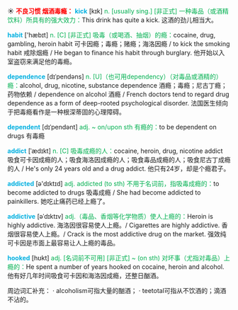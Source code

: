 ☀ <font color="red">**不良习惯 烟酒毒瘾：**</font>
<font color="sky blue">**kick**</font> [kɪk] 
<font color="#00b050">n. [usually sing.] [非正式] 一种毒品（或酒精饮料）所具有的强大效力：</font>This drink has quite a kick. 这酒的劲儿相当大。

<font color="sky blue">**habit**</font> ['hæbɪt] 
<font color="#00b050">n. [C] [非正式] 吸毒（或喝酒、抽烟）的瘾：</font>cocaine, drug, gambling, heroin habit 可卡因瘾；毒瘾；赌瘾；海洛因瘾 / to kick the smoking habit 戒除烟瘾 / He began to finance his habit through burglary. 他开始以入室盗窃来满足他的毒瘾。 
            
<font color="sky blue">**dependence**</font> [dɪˈpendəns]
<font color="#00b050">n. [U]（也可用dependency）（对毒品或酒精的）瘾：</font>alcohol, drug, nicotine, substance dependence 酒瘾；毒瘾；尼古丁瘾；药物依赖 / dependence on alcohol 酒瘾 / French doctors tend to regard drug dependence as a form of deep-rooted psychological disorder. 法国医生倾向于把毒瘾看作是一种根深蒂固的心理障碍。          
           
<font color="sky blue">**dependent**</font> [dɪˈpendənt]
<font color="#00b050">adj. ~ on/upon sth 有瘾的：</font>to be dependent on drugs 有毒瘾

<font color="sky blue">**addict**</font> [ˈædɪkt]
<font color="#00b050">n. [C] 吸毒成瘾的人：</font>cocaine, heroin, drug, nicotine addict 吸食可卡因成瘾的人；吸食海洛因成瘾的人；吸食毒品成瘾的人；吸食尼古丁成瘾的人 / He's only 24 years old and a drug addict. 他只有24岁，却是个瘾君子。

<font color="sky blue">**addicted**</font> [ə'dɪktɪd] 
<font color="#00b050">adj. addicted (to sth) 不用于名词前，指吸毒成瘾的：</font>to become addicted to drugs 吸毒成瘾 / She had become addicted to painkillers. 她吃止痛药已经上瘾了。
           
<font color="sky blue">**addictive**</font> [əˈdɪktɪv]
<font color="#00b050">adj.（毒品、香烟等化学物质）使人上瘾的：</font>Heroin is highly addictive. 海洛因很容易使人上瘾。/ Cigarettes are highly addictive. 香烟很容易使人上瘾。/ Crack is the most addictive drug on the market. 强效纯可卡因是市面上最容易让人上瘾的毒品。
           
<font color="sky blue">**hooked**</font> [hʊkt]
<font color="#00b050">adj. [名词前不可用] [非正式] ~ (on sth) 对坏事（尤指对毒品）上瘾的：</font>He spent a number of years hooked on cocaine, heroin and alcohol. 他有好几年时间吸食可卡因和海洛因成瘾，还整日酗酒。

周边词汇补充：
· alcoholism可指大量的酗酒；
· teetotal可指从不饮酒的；滴酒不沾的。
